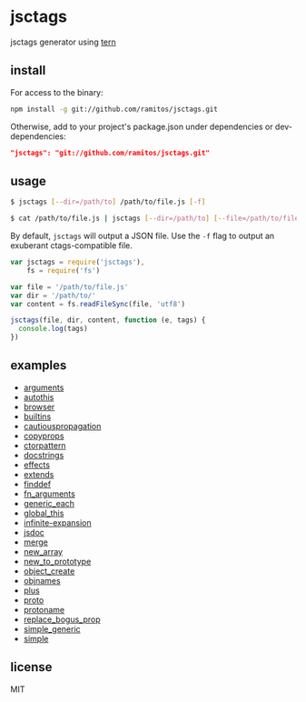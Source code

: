 # jsctags

jsctags generator using [tern](https://github.com/marijnh/tern)

## install

For access to the binary:

```sh
npm install -g git://github.com/ramitos/jsctags.git
```

Otherwise, add to your project's package.json under dependencies or
dev-dependencies:

```json
"jsctags": "git://github.com/ramitos/jsctags.git"
```

## usage

```sh
$ jsctags [--dir=/path/to] /path/to/file.js [-f]
```

```sh
$ cat /path/to/file.js | jsctags [--dir=/path/to] [--file=/path/to/file.js] [-f]
```

By default, `jsctags` will output a JSON file. Use the `-f` flag to output an exuberant ctags-compatible file.

```js
var jsctags = require('jsctags'),
    fs = require('fs')

var file = '/path/to/file.js'
var dir = '/path/to/'
var content = fs.readFileSync(file, 'utf8')

jsctags(file, dir, content, function (e, tags) {
  console.log(tags)
})
```

## examples

 * [arguments](examples/arguments.md)
 * [autothis](examples/autothis.md)
 * [browser](examples/browser.md)
 * [builtins](examples/builtins.md)
 * [cautiouspropagation](examples/cautiouspropagation.md)
 * [copyprops](examples/copyprops.md)
 * [ctorpattern](examples/ctorpattern.md)
 * [docstrings](examples/docstrings.md)
 * [effects](examples/effects.md)
 * [extends](examples/extends.md)
 * [finddef](examples/finddef.md)
 * [fn_arguments](examples/fn_arguments.md)
 * [generic_each](examples/generic_each.md)
 * [global_this](examples/global_this.md)
 * [infinite-expansion](examples/infinite-expansion.md)
 * [jsdoc](examples/jsdoc.md)
 * [merge](examples/merge.md)
 * [new_array](examples/new_array.md)
 * [new_to_prototype](examples/new_to_prototype.md)
 * [object_create](examples/object_create.md)
 * [objnames](examples/objnames.md)
 * [plus](examples/plus.md)
 * [proto](examples/proto.md)
 * [protoname](examples/protoname.md)
 * [replace_bogus_prop](examples/replace_bogus_prop.md)
 * [simple_generic](examples/simple_generic.md)
 * [simple](examples/simple.md)


## license

MIT
